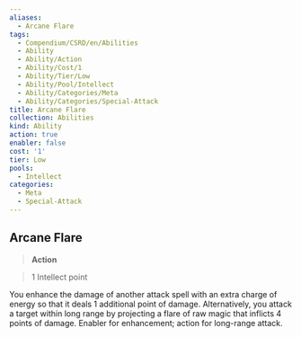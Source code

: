 ```yaml
---
aliases:
  - Arcane Flare
tags:
  - Compendium/CSRD/en/Abilities
  - Ability
  - Ability/Action
  - Ability/Cost/1
  - Ability/Tier/Low
  - Ability/Pool/Intellect
  - Ability/Categories/Meta
  - Ability/Categories/Special-Attack
title: Arcane Flare
collection: Abilities
kind: Ability
action: true
enabler: false
cost: '1'
tier: Low
pools:
  - Intellect
categories:
  - Meta
  - Special-Attack
---
```

## Arcane Flare    
>**Action**    
>1 Intellect point  
    
You enhance the damage of another attack spell with an extra charge of energy so that it deals 1 additional point of damage. Alternatively, you attack a target within long range by projecting a flare of raw magic that inflicts 4 points of damage. Enabler for enhancement; action for long-range attack.